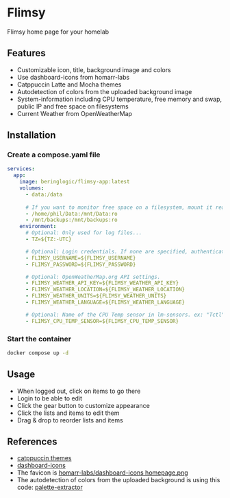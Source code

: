 # Flimsy
Flimsy home page for your homelab

## Features
- Customizable icon, title, background image and colors
- Use dashboard-icons from homarr-labs
- Catppuccin Latte and Mocha themes
- Autodetection of colors from the uploaded background image
- System-information including CPU temperature, free memory and swap, public IP and free space on filesystems
- Current Weather from OpenWeatherMap

## Installation

### Create a compose.yaml file
```yaml
services:
  app:
    image: beringlogic/flimsy-app:latest
    volumes:
      - data:/data
            
      # If you want to monitor free space on a filesystem, mount it read-only on /mnt/name in the container
      - /home/phil/Data:/mnt/Data:ro
      - /mnt/backups:/mnt/backups:ro
    environment:
      # Optional: Only used for log files...
      - TZ=${TZ:-UTC}

      # Optional: Login credentials. If none are specified, authentication is disabled.
      - FLIMSY_USERNAME=${FLIMSY_USERNAME}
      - FLIMSY_PASSWORD=${FLIMSY_PASSWORD}

      # Optional: OpenWeatherMap.org API settings.
      - FLIMSY_WEATHER_API_KEY=${FLIMSY_WEATHER_API_KEY}
      - FLIMSY_WEATHER_LOCATION=${FLIMSY_WEATHER_LOCATION}
      - FLIMSY_WEATHER_UNITS=${FLIMSY_WEATHER_UNITS}
      - FLIMSY_WEATHER_LANGUAGE=${FLIMSY_WEATHER_LANGUAGE}

      # Optional: Name of the CPU Temp sensor in lm-sensors. ex: "Tctl" for Ryzen CPUs or "Package id 0" for Xeon CPUs.
      - FLIMSY_CPU_TEMP_SENSOR=${FLIMSY_CPU_TEMP_SENSOR}
```

### Start the container
```bash
docker compose up -d
```

## Usage
- When logged out, click on items to go there
- Login to be able to edit
- Click the gear button to customize appearance
- Click the lists and items to edit them
- Drag & drop to reorder lists and items

## References
- [catppuccin themes](https://github.com/catppuccin/catppuccin/blob/main/docs/style-guide.md)
- [dashboard-icons](https://github.com/homarr-labs/dashboard-icons)
- The favicon is [homarr-labs/dashboard-icons homepage.png](https://cdn.jsdelivr.net/gh/homarr-labs/dashboard-icons/png/homepage.png)
- The autodetection of colors from the uploaded background is using this code: [palette-extractor](https://github.com/BeringLogic/palette-extractor)

